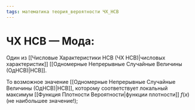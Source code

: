 ```yaml
---
tags: математика теория_вероятности ЧХ_НСВ
---
```

# ЧХ НСВ — Мода:
Один из [[Числовые Характеристики НСВ (ЧХ НСВ)|числовых характеристик]] [[Одномерные Непрерывные Случайные Величины (ОдНСВ)|НСВ]].

То возможное значение [[Одномерные Непрерывные Случайные Величины (ОдНСВ)|НСВ]], которому соответствует локальный максимум [[Функция Плотности Вероятности|функции плотности]] $f(x)$ (не наибольшее значение!);
